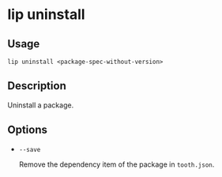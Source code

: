 # lip uninstall

## Usage

```shell
lip uninstall <package-spec-without-version>
```

## Description

Uninstall a package.

## Options

- `--save`

  Remove the dependency item of the package in `tooth.json`.
